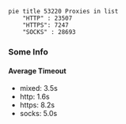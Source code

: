
```mermaid
pie title 53220 Proxies in list
    "HTTP" : 23507
    "HTTPS": 7247
    "SOCKS" : 28693
```

### Some Info
#### Average Timeout

- mixed: 3.5s
- http: 1.6s
- https: 8.2s
- socks: 5.0s